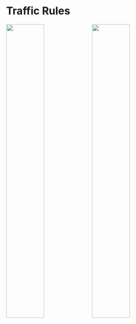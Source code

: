 # Traffic Rules

<img style="display:inline-block"  src="/books/Basic theory of driving/0. Exercises/1.png" width="45%"/>

<img style="display:inline-block"  src="/books/Basic theory of driving/0. Exercises/2.png" width="45%"/>
